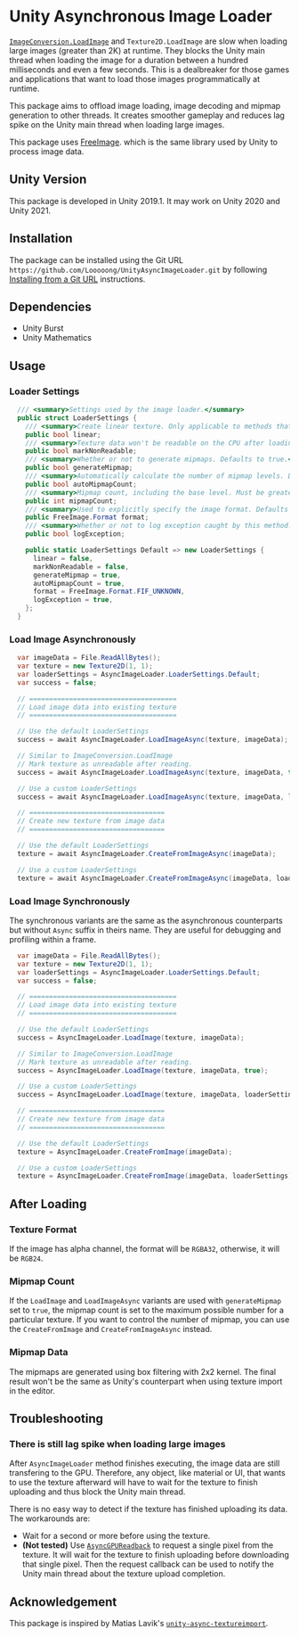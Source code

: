 # Unity Asynchronous Image Loader

[`ImageConversion.LoadImage`](https://docs.unity3d.com/ScriptReference/ImageConversion.LoadImage.html) and `Texture2D.LoadImage` are slow when loading large images (greater than 2K) at runtime. They blocks the Unity main thread when loading the image for a duration between a hundred milliseconds and even a few seconds. This is a dealbreaker for those games and applications that want to load those images programmatically at runtime.

This package aims to offload image loading, image decoding and mipmap generation to other threads. It creates smoother gameplay and reduces lag spike on the Unity main thread when loading large images.

This package uses [FreeImage](https://freeimage.sourceforge.io/). which is the same library used by Unity to process image data.

## Unity Version

This package is developed in Unity 2019.1. It may work on Unity 2020 and Unity 2021.

## Installation

The package can be installed using the Git URL `https://github.com/Looooong/UnityAsyncImageLoader.git` by following [Installing from a Git URL](https://docs.unity3d.com/Manual/upm-ui-giturl.html) instructions.

## Dependencies

+ Unity Burst
+ Unity Mathematics

## Usage

### Loader Settings

```cs
  /// <summary>Settings used by the image loader.</summary>
  public struct LoaderSettings {
    /// <summary>Create linear texture. Only applicable to methods that create new <c>Texture2D</c>. Defaults to false.</summary>
    public bool linear;
    /// <summary>Texture data won't be readable on the CPU after loading. Defaults to false.</summary>
    public bool markNonReadable;
    /// <summary>Whether or not to generate mipmaps. Defaults to true.</summary>
    public bool generateMipmap;
    /// <summary>Automatically calculate the number of mipmap levels. Defaults to true. Only applicable to methods that create new <c>Texture2D</c>.</summary>
    public bool autoMipmapCount;
    /// <summary>Mipmap count, including the base level. Must be greater than 1. Only applicable to methods that create new <c>Texture2D</c>.</summary>
    public int mipmapCount;
    /// <summary>Used to explicitly specify the image format. Defaults to FIF_UNKNOWN, which the image format will be automatically determined.</summary>
    public FreeImage.Format format;
    /// <summary>Whether or not to log exception caught by this method. Defaults to true.</summary>
    public bool logException;

    public static LoaderSettings Default => new LoaderSettings {
      linear = false,
      markNonReadable = false,
      generateMipmap = true,
      autoMipmapCount = true,
      format = FreeImage.Format.FIF_UNKNOWN,
      logException = true,
    };
  }
```

### Load Image Asynchronously

```cs
  var imageData = File.ReadAllBytes();
  var texture = new Texture2D(1, 1);
  var loaderSettings = AsyncImageLoader.LoaderSettings.Default;
  var success = false;

  // =====================================
  // Load image data into existing texture
  // =====================================

  // Use the default LoaderSettings
  success = await AsyncImageLoader.LoadImageAsync(texture, imageData);

  // Similar to ImageConversion.LoadImage
  // Mark texture as unreadable after reading.
  success = await AsyncImageLoader.LoadImageAsync(texture, imageData, true);

  // Use a custom LoaderSettings
  success = await AsyncImageLoader.LoadImageAsync(texture, imageData, loaderSettings);

  // ==================================
  // Create new texture from image data
  // ==================================

  // Use the default LoaderSettings
  texture = await AsyncImageLoader.CreateFromImageAsync(imageData);

  // Use a custom LoaderSettings
  texture = await AsyncImageLoader.CreateFromImageAsync(imageData, loaderSettings);
```

### Load Image Synchronously

The synchronous variants are the same as the  asynchronous counterparts but without `Async` suffix in theirs name. They are useful for debugging and profiling within a frame.

```cs
  var imageData = File.ReadAllBytes();
  var texture = new Texture2D(1, 1);
  var loaderSettings = AsyncImageLoader.LoaderSettings.Default;
  var success = false;

  // =====================================
  // Load image data into existing texture
  // =====================================

  // Use the default LoaderSettings
  success = AsyncImageLoader.LoadImage(texture, imageData);

  // Similar to ImageConversion.LoadImage
  // Mark texture as unreadable after reading.
  success = AsyncImageLoader.LoadImage(texture, imageData, true);

  // Use a custom LoaderSettings
  success = AsyncImageLoader.LoadImage(texture, imageData, loaderSettings);

  // ==================================
  // Create new texture from image data
  // ==================================

  // Use the default LoaderSettings
  texture = AsyncImageLoader.CreateFromImage(imageData);

  // Use a custom LoaderSettings
  texture = AsyncImageLoader.CreateFromImage(imageData, loaderSettings);
```

## After Loading

### Texture Format

If the image has alpha channel, the format will be `RGBA32`, otherwise, it will be `RGB24`.

### Mipmap Count

If the `LoadImage` and `LoadImageAsync` variants are used with `generateMipmap` set to `true`, the mipmap count is set to the maximum possible number for a particular texture. If you want to control the number of mipmap, you can use the `CreateFromImage` and `CreateFromImageAsync` instead.

### Mipmap Data

The mipmaps are generated using box filtering with 2x2 kernel. The final result won't be the same as Unity's counterpart when using texture import in the editor.

## Troubleshooting

### There is still lag spike when loading large images

After `AsyncImageLoader` method finishes executing, the image data are still transfering to the GPU. Therefore, any object, like material or UI, that wants to use the texture afterward will have to wait for the texture to finish uploading and thus block the Unity main thread.

There is no easy way to detect if the texture has finished uploading its data. The workarounds are:
+ Wait for a second or more before using the texture.
+ **(Not tested)** Use [`AsyncGPUReadback`](https://docs.unity3d.com/ScriptReference/Rendering.AsyncGPUReadback.html) to request a single pixel from the texture. It will wait for the texture to finish uploading before downloading that single pixel. Then the request callback can be used to notify the Unity main thread about the texture upload completion.

## Acknowledgement

This package is inspired by Matias Lavik's [`unity-async-textureimport`](https://codeberg.org/matiaslavik/unity-async-textureimport).
